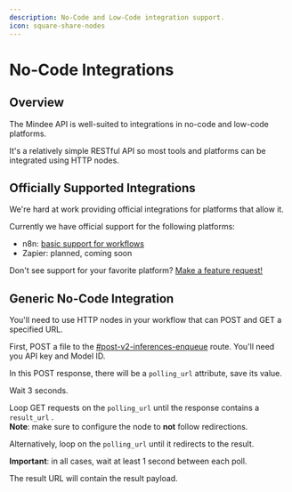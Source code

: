 ```yaml
---
description: No-Code and Low-Code integration support.
icon: square-share-nodes
---
```


# No-Code Integrations

## Overview

The Mindee API is well-suited to integrations in no-code and low-code platforms.

It's a relatively simple RESTful API so most tools and platforms can be integrated using HTTP nodes.

## Officially Supported Integrations

We're hard at work providing official integrations for platforms that allow it.

Currently we have official support for the following platforms:

* n8n: [basic support for workflows](n8n-workflows.md)
* Zapier: planned, coming soon

Don't see support for your favorite platform? [Make a feature request!](https://feedback.mindee.com/?b=682f69c9e2404756e7e68d1c)

## Generic No-Code Integration

You'll need to use HTTP nodes in your workflow that can POST and GET a specified URL.

First, POST a file to the [#post-v2-inferences-enqueue](../api-reference.md#post-v2-inferences-enqueue "mention") route. You'll need you API key and Model ID.

In this POST response, there will be a `polling_url` attribute, save its value.

Wait 3 seconds.

Loop GET requests on the `polling_url` until the response contains a `result_url` .\
**Note**: make sure to configure the node to **not** follow redirections.

Alternatively, loop on the `polling_url` until it redirects to the result.

**Important**: in all cases, wait at least 1 second between each poll.

The result URL will contain the result payload.

